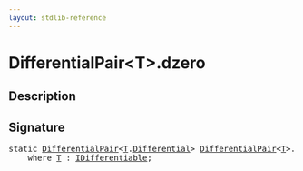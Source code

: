 ```yaml
---
layout: stdlib-reference
---
```


# DifferentialPair\<T\>\.dzero

## Description





## Signature 

<pre>
<span class='code_keyword'>static</span> <a href="index.html" class="code_type">DifferentialPair</a>&lt;<a href="index.html#typeparam-T" class="code_type">T</a>.<a href="differential-0.html" class="code_type">Differential</a>&gt; <a href="index.html" class="code_type">DifferentialPair</a>&lt;<a href="index.html#typeparam-T" class="code_type">T</a>&gt;.<a href="dzero.html">dzero</a>()
    <span class='code_keyword'>where</span> <a href="index.html#typeparam-T" class="code_type">T</a> : <a href="index.html" class="code_type">IDifferentiable</a>;

</pre>

